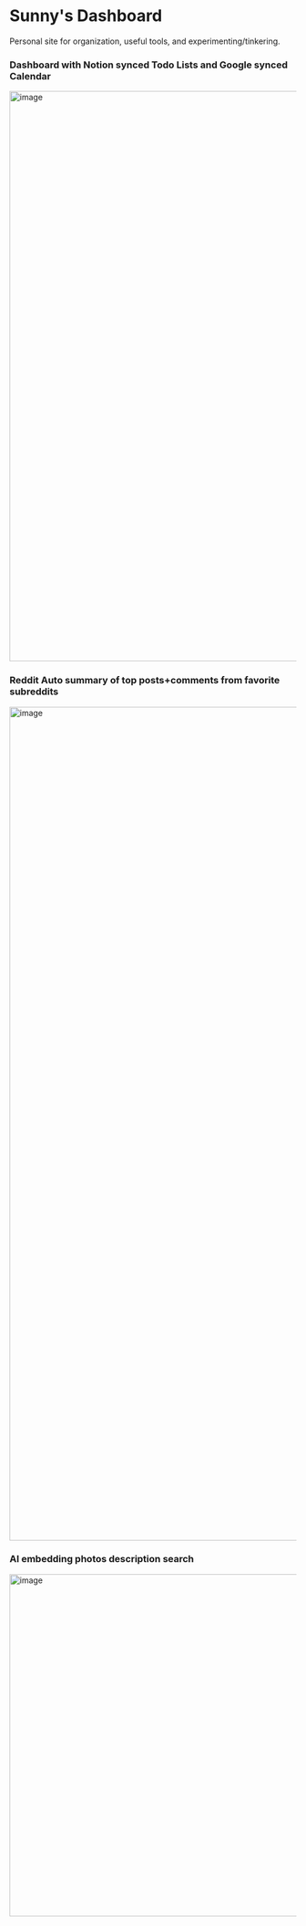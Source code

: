 # Sunny's Dashboard
Personal site for organization, useful tools, and experimenting/tinkering.


### Dashboard with Notion synced Todo Lists and Google synced Calendar
<img width="1000" alt="image" src="https://github.com/SunnyNagam/MLDashboard/assets/9154254/5d61064c-b1ed-4442-a20e-823aefd0bbac">

### Reddit Auto summary of top posts+comments from favorite subreddits
<img width="1462" alt="image" src="https://github.com/SunnyNagam/MLDashboard/assets/9154254/e9b5eae5-1e4d-4c78-9ee8-535e45d28894">

### AI embedding photos description search
<img width="600" alt="image" src="https://github.com/SunnyNagam/MLDashboard/assets/9154254/b9c955aa-52fd-470a-b4ef-f29189da043b">
